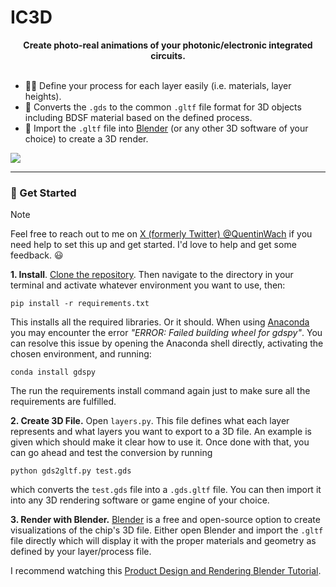 # IC3D

<div style="text-align: center;">
<b>Create photo-real animations of your photonic/electronic integrated circuits.</b>
</div>
<br>

+ ✍🏻 Define your process for each layer easily (i.e. materials, layer heights).
+ 📐 Converts the `.gds` to the common `.gltf` file format for 3D objects including BDSF material based on the defined process.
+ 🎨 Import the `.gltf` file into [Blender](https://www.blender.org/) (or any other 3D software of your choice) to create a 3D render.

![](docs/header.png)


---
### 🚀 Get Started

>[!NOTE]
Feel free to reach out to me on [X (formerly Twitter) @QuentinWach](https://x.com/QuentinWach) if you need help to set this up and get started. I'd love to help and get some feedback. 😃

**1. Install**. [Clone the repository](). Then navigate to the directory in your terminal and activate whatever environment you want to use, then:
```
pip install -r requirements.txt
```
This installs all the required libraries. Or it should. When using [Anaconda]() you may encounter the error _"ERROR: Failed building wheel for gdspy"_.
You can resolve this issue by opening the Anaconda shell directly, activating the chosen environment, and running:
```
conda install gdspy
```
The run the requirements install command again just to make sure all the requirements are fulfilled.

**2. Create 3D File.** Open `layers.py`. This file defines what each layer represents and what layers you want to export to a 3D file. An example is given which should make it clear how to use it. Once done with that, you can go ahead and test the conversion by running
```
python gds2gltf.py test.gds
```
which converts the `test.gds` file into a `.gds.gltf` file.
You can then import it into any 3D rendering software or game engine of your choice.

**3. Render with Blender.** 
[Blender](https://www.blender.org/) is a free and open-source option to create visualizations of the chip's 3D file. Either open Blender and import the `.gltf` file directly which will display it with the proper materials and geometry as defined by your layer/process file.

I recommend watching this [Product Design and Rendering Blender Tutorial](https://www.youtube.com/watch?v=up_UGQIDOFg).
